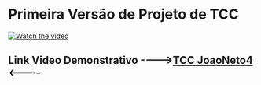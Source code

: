 # Primeira Versão de Projeto de TCC


[![Watch the video](https://i.imgur.com/vKb2F1B.png)](https://m.facebook.com/story.php?story_fbid=pfbid02iBf4iF9Sk6JhEfkoJRf7dHV51pNcmk7CAHjjdz1TYR9SKAv7R8ChuLgWTBg2inqGl&id=100004972269503)

## Link Video Demonstrativo ---->[TCC JoaoNeto4](https://m.facebook.com/story.php?story_fbid=pfbid02iBf4iF9Sk6JhEfkoJRf7dHV51pNcmk7CAHjjdz1TYR9SKAv7R8ChuLgWTBg2inqGl&id=100004972269503) <----

